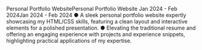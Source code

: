 
Personal Portfolio WebsitePersonal Portfolio Website
Jan 2024 - Feb 2024Jan 2024 - Feb 2024
● A sleek personal portfolio website expertly showcasing my HTML/CSS skills, featuring a clean layout and interactive elements for a polished presentation.
● Elevating the traditional resume and offering an engaging experience with projects and experience snippets, highlighting practical applications of my expertise.

